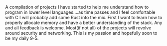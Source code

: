 A compilation of projects I have started to help me understand how to program in lower level languages....as time passes and I feel comfortable with C I will probably add some Rust into the mix. First I want to learn how to properly allocate memory and have a better understanding of the stack. Any and all feedback is welcome. Most(if not all) of the projects will revolve around security and networking. This is my passion and hopefully soon to be my daily 9-5.
